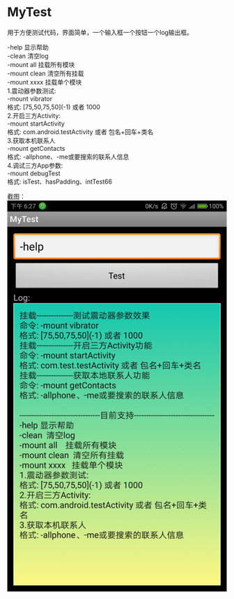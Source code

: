 # MyTest
用于方便测试代码，界面简单，一个输入框一个按钮一个log输出框。

-help 显示帮助<br>
-clean  清空log<br>
-mount all    挂载所有模块<br>
-mount clean  清空所有挂载<br>
-mount xxxx   挂载单个模块<br>
1.震动器参数测试:<br>
-mount vibrator<br>
格式: \[75,50,75,50\]\(-1\) 或者 1000<br>
2.开启三方Activity:<br>
-mount startActivity<br>
格式: com.android.testActivity 或者 包名+回车+类名<br>
3.获取本机联系人<br>
-mount getContacts<br>
格式: -allphone、-me或要搜索的联系人信息 <br>
4.调试三方App参数:<br>
-mount debugTest<br>
格式: isTest、hasPadding、intTest66<br>

截图：
![截图](./ScreenShots/main.png)

